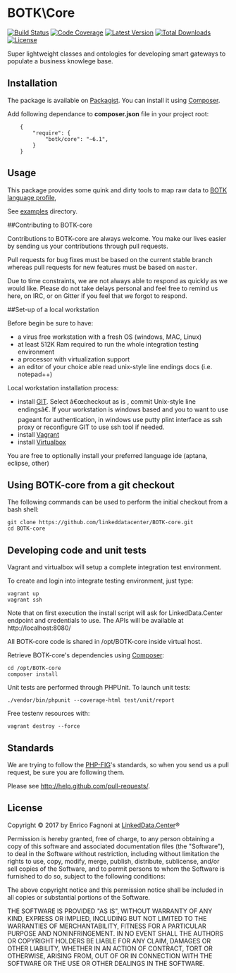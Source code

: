 # BOTK\Core
[![Build Status](https://img.shields.io/travis/linkeddatacenter/BOTK-core.svg?style=flat-square)](http://travis-ci.org/linkeddatacenter/BOTK-core)
[![Code Coverage](https://img.shields.io/scrutinizer/coverage/g/linkeddatacenter/BOTK-core.svg?style=flat-square)](https://scrutinizer-ci.com/g/linkeddatacenter/BOTK-core)
[![Latest Version](https://img.shields.io/packagist/v/botk/core.svg?style=flat-square)](https://packagist.org/packages/botk/core)
[![Total Downloads](https://img.shields.io/packagist/dt/botk/core.svg?style=flat-square)](https://packagist.org/packages/botk/core)
[![License](https://img.shields.io/packagist/l/botk/core.svg?style=flat-square)](https://packagist.org/packages/botk/core)

Super lightweight classes and ontologies for developing smart gateways to populate a business knowlege base.


## Installation

The package is available on [Packagist](https://packagist.org/packages/botk/core).
You can install it using [Composer](http://getcomposer.org).

Add following dependance to **composer.json** file in your project root:

```
    {
        "require": {
            "botk/core": "~6.1",
        }
    }
```

## Usage

This package provides some quink and dirty tools to map raw data to [BOTK language profile](vocabularies),

See [examples](examples/) directory.

##Contributing to BOTK-core

Contributions to BOTK-core are always welcome. You make our lives easier by
sending us your contributions through pull requests.

Pull requests for bug fixes must be based on the current stable branch whereas
pull requests for new features must be based on `master`.

Due to time constraints, we are not always able to respond as quickly as we
would like. Please do not take delays personal and feel free to remind us here,
on IRC, or on Gitter if you feel that we forgot to respond.

##Set-up of a local workstation

Before begin be sure to have:

  - a virus free workstation with a fresh OS (windows, MAC, Linux)
  - at least 512K Ram required to run the whole integration testing environment
  - a processor with virtualization support
  - an editor of your choice able read unix-style line endings docs (i.e. notepad++)
 
Local workstation installation process:

  - install [GIT](http://git-scm.com/). Select â€œcheckout as is , commit Unix-style line endingsâ€. If your workstation is windows based and you to want to use pageant for authentication, in windows use putty plint interface as ssh proxy or reconfigure GIT to use ssh tool if needed.
  - install [Vagrant](https://www.vagrantup.com/)
  - install [Virtualbox](https://www.virtualbox.org/)

You are free to optionally install your preferred language ide (aptana, eclipse, other)


## Using BOTK-core from a git checkout

The following commands can be used to perform the initial checkout from a bash shell:

```shell
git clone https://github.com/linkeddatacenter/BOTK-core.git
cd BOTK-core
```

## Developing code and unit tests

Vagrant and virtualbox will setup a complete integration test environment.

To create and login into integrate testing environment, just type:

```shell
vagrant up
vagrant ssh
```
Note that on first execution the install script will ask for LinkedData.Center endpoint and credentials to use.
The APIs will be available at http://localhost:8080/

All BOTK-core code is shared in /opt/BOTK-core inside virtual host.

Retrieve BOTK-core's dependencies using [Composer](http://getcomposer.org/):

```shell
cd /opt/BOTK-core
composer install	
```

Unit tests are performed through PHPUnit. To launch unit tests:

```shell
./vendor/bin/phpunit --coverage-html test/unit/report
```


Free testenv resources with:

```shell
vagrant destroy --force
```


## Standards

We are trying to follow the [PHP-FIG](http://www.php-fig.org)'s standards, so
when you send us a pull request, be sure you are following them.

Please see http://help.github.com/pull-requests/.



## License

 Copyright © 2017 by  Enrico Fagnoni at [LinkedData.Center](http://LinkedData.Center/)®

Permission is hereby granted, free of charge, to any person obtaining a copy
of this software and associated documentation files (the "Software"), to deal
in the Software without restriction, including without limitation the rights
to use, copy, modify, merge, publish, distribute, sublicense, and/or sell
copies of the Software, and to permit persons to whom the Software is
furnished to do so, subject to the following conditions:

The above copyright notice and this permission notice shall be included in all
copies or substantial portions of the Software.

THE SOFTWARE IS PROVIDED "AS IS", WITHOUT WARRANTY OF ANY KIND, EXPRESS OR
IMPLIED, INCLUDING BUT NOT LIMITED TO THE WARRANTIES OF MERCHANTABILITY,
FITNESS FOR A PARTICULAR PURPOSE AND NONINFRINGEMENT. IN NO EVENT SHALL THE
AUTHORS OR COPYRIGHT HOLDERS BE LIABLE FOR ANY CLAIM, DAMAGES OR OTHER
LIABILITY, WHETHER IN AN ACTION OF CONTRACT, TORT OR OTHERWISE, ARISING FROM,
OUT OF OR IN CONNECTION WITH THE SOFTWARE OR THE USE OR OTHER DEALINGS IN THE
SOFTWARE.
